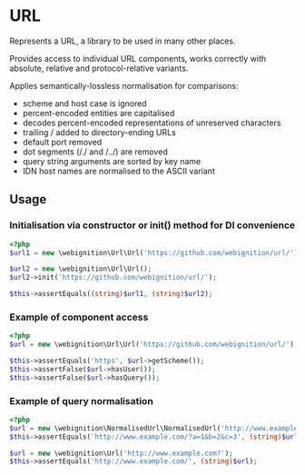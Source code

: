 URL
===

Represents a URL, a library to be used in many other places.

Provides access to individual URL components, works correctly with absolute,
relative and protocol-relative variants.

Applies semantically-lossless normalisation for comparisons:

 * scheme and host case is ignored
 * percent-encoded entities are capitalised
 * decodes percent-encoded representations of unreserved characters
 * trailing / added to directory-ending URLs
 * default port removed
 * dot segments (/./ and /../) are removed
 * query string arguments are sorted by key name
 * IDN host names are normalised to the ASCII variant

Usage
-----

### Initialisation via constructor or init() method for DI convenience

```php
<?php
$url1 = new \webignition\Url\Url('https://github.com/webignition/url/');

$url2 = new \webignition\Url\Url();
$url2->init('https://github.com/webignition/url/');

$this->assertEquals((string)$url1, (string)$url2);

```



### Example of component access

```php
<?php
$url = new \webignition\Url\Url('https://github.com/webignition/url/');

$this->assertEquals('https', $url->getScheme());
$this->assertFalse($url->hasUser());
$this->assertFalse($url->hasQuery());
```

### Example of query normalisation

```php
<?php
$url = new \webignition\NormalisedUrl\NormalisedUrl('http://www.example.com?a=1&c=3&b=2');
$this->assertEquals('http://www.example.com/?a=1&b=2&c=3', (string)$url);

$url = new \webignition\Url('http://www.example.com?');
$this->assertEquals('http://www.example.com/', (string)$url);
```

